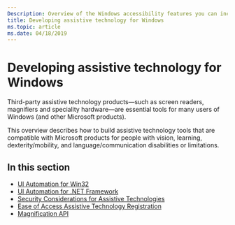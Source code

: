 ```yaml
---
Description: Overview of the Windows accessibility features you can incorporate into your UI framework.
title: Developing assistive technology for Windows
ms.topic: article
ms.date: 04/18/2019
---
```


# Developing assistive technology for Windows

Third-party assistive technology products—such as screen readers, magnifiers and speciality hardware—are essential tools for many users of Windows (and other Microsoft products).

This overview describes how to build assistive technology tools that are compatible with Microsoft products for people with vision, learning, dexterity/mobility, and language/communication disabilities or limitations.

## In this section

- [UI Automation for Win32](/windows/desktop/winauto/entry-uiauto-win32)
- [UI Automation for .NET Framework](/dotnet/framework/ui-automation/ui-automation-overview)
- [Security Considerations for Assistive Technologies](../winauto/uiauto-securityoverview.md)
- [Ease of Access Assistive Technology Registration](/windows/desktop/winauto/ease-of-access---assistive-technology-registration)
- [Magnification API](/previous-versions/windows/desktop/magapi/entry-magapi-sdk)